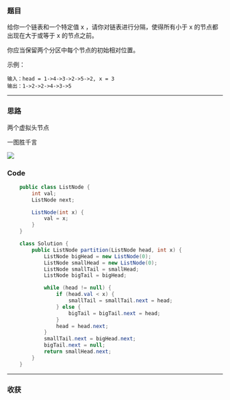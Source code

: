 ### 题目
给你一个链表和一个特定值 x ，请你对链表进行分隔，使得所有小于 x 的节点都出现在大于或等于 x 的节点之前。

你应当保留两个分区中每个节点的初始相对位置。

示例：
```
输入：head = 1->4->3->2->5->2, x = 3
输出：1->2->2->4->3->5
```
***
### 思路

两个虚拟头节点

一图胜千言

![](https://pic.leetcode-cn.com/1609645591-jsjqpE-image.png)

### Code
```java
    public class ListNode {
        int val;
        ListNode next;

        ListNode(int x) {
            val = x;
        }
    }

    class Solution {
        public ListNode partition(ListNode head, int x) {
            ListNode bigHead = new ListNode(0);
            ListNode smallHead = new ListNode(0);
            ListNode smallTail = smallHead;
            ListNode bigTail = bigHead;

            while (head != null) {
                if (head.val < x) {
                    smallTail = smallTail.next = head;
                } else {
                    bigTail = bigTail.next = head;
                }
                head = head.next;
            }
            smallTail.next = bigHead.next;
            bigTail.next = null;
            return smallHead.next;
        }
    }
```
*** 
### 收获
